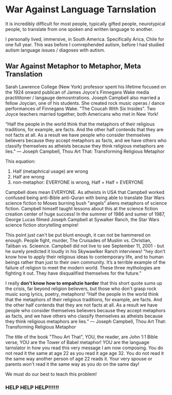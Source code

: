 # War Against Language Tarnslation

It is incredibly difficult for most people, typically gifted people, neurotypical people, to translate from one spoken and written language to another.

I personally lived, immersive, in South America. Specifically Arica, Chile for one full year. This was before I comrephended autism, before I had studied autism language issues / diagoses with autism.

## War Against Metaphor to Metaphor, Meta Translation

Sarah Lawrence College (New York) professor spent his lifetime focused on the 1924 onward publican of James Joyce's Finnegans Wake media practititoner / langauge demosntrations. Joseph Campbell also married a fellow Joycian, one of his students. She created rock music operas / dance performances of Finnegans Wake. "The Coucah With Six Insides". Two Joyce teachers married together, both Americans who met in New York!

“Half the people in the world think that the metaphors of their religious traditions, for example, are facts. And the other half contends that they are not facts at all. As a result we have people who consider themselves believers because they accept metaphors as facts, and we have others who classify themselves as atheists because they think religious metaphors are lies.”
― Joseph Campbell, Thou Art That: Transforming Religious Metaphor

This equation:

1. Half (metaphrical usage) are wrong
2. Half are wrong
3. non-metaphor: EVERYONE is wrong, Half + Half = EVERYONE

Campbell does mean EVERYONE. As atheists in USA that Campbell worked confused being anti-Bible anti-Quran with being able to translate Star Wars science fiction to Moses burning bush "angels" aliens metaphors of science fiction. Campbell himself taught lessons about this at the science fiction creation center of huge success! In the summer of 1986 and sumer of 1987, George Lucas filmed Joseph Campbell at Sywalker Ranch, the Star Wars science fiction storytelling empire!

This point just can't be put blunt enough, it can not be hammered on enough. People fight, murder, The Cruisades of Muslim vs. Christian, Taliban vs. Scieence. Campbell did not live to see September 11, 2001 - but he surely predicted it loudly in his Skywawlker Ranch interviews! "hey don’t know how to apply their religious ideas to contemporary life, and to human beings rather than just to their own community. It’s a terrible example of the failure of religion to meet the modern world. These three mythologies are fighting it out. They have disqualified themselves for the future."

I really **don't know how to empahzie harder** that this short quote sums up the crisis, far beyond religion believers, but those who don't grasp rock music song lyrics, poetry, metaphors! “Half the people in the world think that the metaphors of their religious traditions, for example, are facts. And the other half contends that they are not facts at all. As a result we have people who consider themselves believers because they accept metaphors as facts, and we have others who classify themselves as atheists because they think religious metaphors are lies.”
― Joseph Campbell, Thou Art That: Transforming Religious Metaphor

The title of the book "Thou Art That", YOU, the reader, are John 1:1 Bible verse, YOU are the Tower of Babel metaphor! YOU are the language tarnslator in how you read this very message I am now composing. You do not read it the same at age 22 as you read it age age 32. You do not read it the same way another person of age 22 reads it. Your very spouse or parents won't read it the same way as you do on the same day!

We must do our best to teach this problem!

### HELP HELP HELP!!!!!!


